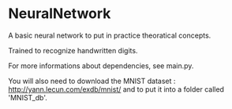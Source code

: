# NeuralNetwork
A basic neural network to put in practice theoratical concepts.

Trained to recognize handwritten digits.

For more informations about dependencies, see main.py.

You will also need to download the MNIST dataset : http://yann.lecun.com/exdb/mnist/ and to put it into a folder called 'MNIST_db'.
